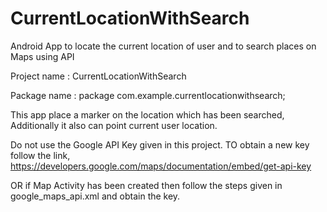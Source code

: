 # CurrentLocationWithSearch
Android App to locate the current location of user and to search places on Maps using API


Project name : CurrentLocationWithSearch

Package name : package com.example.currentlocationwithsearch;

This app place a marker on the location which has been searched, Additionally it also can point current user location.

Do not use the Google API Key given in this project. TO obtain a new key follow the link, https://developers.google.com/maps/documentation/embed/get-api-key

OR if Map Activity has been created then follow the steps given in google_maps_api.xml and obtain the key.


